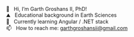 👋  &nbsp;&nbsp;Hi, I’m Garth Groshans II, PhD! <br/>
⛰️  &nbsp;&nbsp;Educational background in Earth Sciences <br/>
🌱 &nbsp;&nbsp;Currently learning Angular / .NET stack <br/>
📫  &nbsp;&nbsp;How to reach me: garthgroshansii@gmail.com <br/>


<!---
ggroshansii/ggroshansii is a ✨ special ✨ repository because its `README.md` (this file) appears on your GitHub profile.
You can click the Preview link to take a look at your changes.
--->
